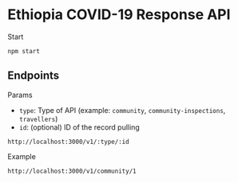 # Ethiopia COVID-19 Response API

Start

```
npm start
```

## Endpoints

Params

- `type`: Type of API (example: `community`, `community-inspections`, `travellers`)
- `id`: (optional) ID of the record pulling

```
http://localhost:3000/v1/:type/:id
```

Example

```
http://localhost:3000/v1/community/1
```
